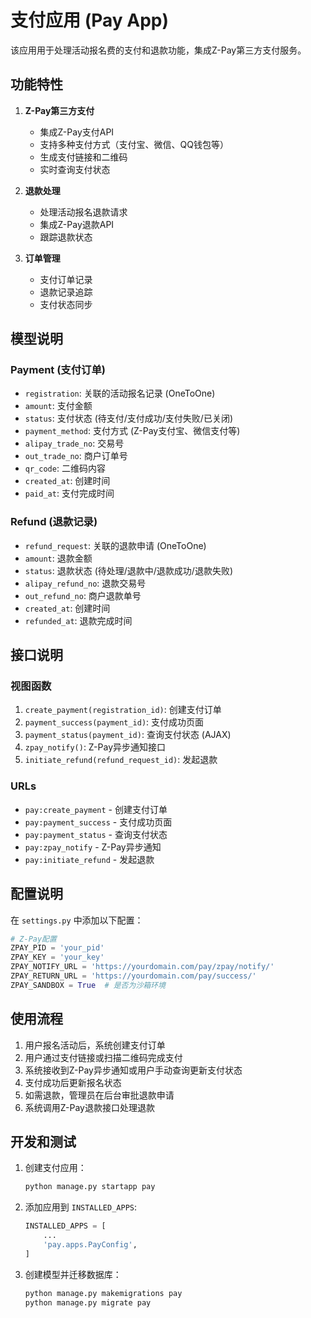 # 支付应用 (Pay App)

该应用用于处理活动报名费的支付和退款功能，集成Z-Pay第三方支付服务。

## 功能特性

1. **Z-Pay第三方支付**
   - 集成Z-Pay支付API
   - 支持多种支付方式（支付宝、微信、QQ钱包等）
   - 生成支付链接和二维码
   - 实时查询支付状态

2. **退款处理**
   - 处理活动报名退款请求
   - 集成Z-Pay退款API
   - 跟踪退款状态

3. **订单管理**
   - 支付订单记录
   - 退款记录追踪
   - 支付状态同步

## 模型说明

### Payment (支付订单)
- `registration`: 关联的活动报名记录 (OneToOne)
- `amount`: 支付金额
- `status`: 支付状态 (待支付/支付成功/支付失败/已关闭)
- `payment_method`: 支付方式 (Z-Pay支付宝、微信支付等)
- `alipay_trade_no`: 交易号
- `out_trade_no`: 商户订单号
- `qr_code`: 二维码内容
- `created_at`: 创建时间
- `paid_at`: 支付完成时间

### Refund (退款记录)
- `refund_request`: 关联的退款申请 (OneToOne)
- `amount`: 退款金额
- `status`: 退款状态 (待处理/退款中/退款成功/退款失败)
- `alipay_refund_no`: 退款交易号
- `out_refund_no`: 商户退款单号
- `created_at`: 创建时间
- `refunded_at`: 退款完成时间

## 接口说明

### 视图函数

1. `create_payment(registration_id)`: 创建支付订单
2. `payment_success(payment_id)`: 支付成功页面
3. `payment_status(payment_id)`: 查询支付状态 (AJAX)
4. `zpay_notify()`: Z-Pay异步通知接口
5. `initiate_refund(refund_request_id)`: 发起退款

### URLs

- `pay:create_payment` - 创建支付订单
- `pay:payment_success` - 支付成功页面
- `pay:payment_status` - 查询支付状态
- `pay:zpay_notify` - Z-Pay异步通知
- `pay:initiate_refund` - 发起退款

## 配置说明

在 `settings.py` 中添加以下配置：

```python
# Z-Pay配置
ZPAY_PID = 'your_pid'
ZPAY_KEY = 'your_key'
ZPAY_NOTIFY_URL = 'https://yourdomain.com/pay/zpay/notify/'
ZPAY_RETURN_URL = 'https://yourdomain.com/pay/success/'
ZPAY_SANDBOX = True  # 是否为沙箱环境
```

## 使用流程

1. 用户报名活动后，系统创建支付订单
2. 用户通过支付链接或扫描二维码完成支付
3. 系统接收到Z-Pay异步通知或用户手动查询更新支付状态
4. 支付成功后更新报名状态
5. 如需退款，管理员在后台审批退款申请
6. 系统调用Z-Pay退款接口处理退款

## 开发和测试

1. 创建支付应用：
   ```bash
   python manage.py startapp pay
   ```

2. 添加应用到 `INSTALLED_APPS`:
   ```python
   INSTALLED_APPS = [
       ...
       'pay.apps.PayConfig',
   ]
   ```

3. 创建模型并迁移数据库：
   ```bash
   python manage.py makemigrations pay
   python manage.py migrate pay
   ```
